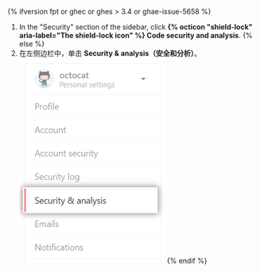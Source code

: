 {% ifversion fpt or ghec or ghes > 3.4 or ghae-issue-5658 %}
1. In the "Security" section of the sidebar, click **{% octicon "shield-lock" aria-label="The shield-lock icon" %} Code security and analysis**.
{% else %}
1. 在左侧边栏中，单击 **Security & analysis（安全和分析）**。 ![安全和分析设置](/assets/images/help/settings/settings-sidebar-security-analysis.png)
{% endif %}

